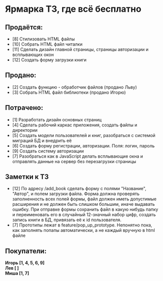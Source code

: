 # Ярмарка ТЗ, где всё бесплатно

## Продаётся:

- [8] Стилизовать HTML файлы
- [10] Собрать HTML файл читалки
- [11] Сделать дизайн главной страницы, страницы авторизации и всплывающих окон
- [12] Создать форму загрузки книги


## Продано:

- [2] Создать функцию - обработчик файлов (продано Льву)
- [3] Собрать HTML файл библиотеки (продано Игорю)

## Потрачено:

- [1] Разработать дизайн основных страниц
- [4] Сделать рабочий каркас приложения, создать файлы и директории
- [5] Создать модели пользователей и книг, разобраться с системой миграций БД и внедрить её
- [6] Создать форму регистрации, авторизации. Поля: логин, пароль
- [9] Создать систему авторизации
- [7] Разобраться как в JavaScript делать всплывающие окна и отправлять данные на сервер без перезагрузки страницы

## Заметки к ТЗ 
- [12] По адресу /add_book сделать форму с полями "Название", "Автор", и полем загрузки файла. Форма должна проверять заполненность всех полей формы, файл должен иметь допустимые расширения и не должен быть слишком большим, иначе выдавать ошибку. При отправке формы сохранить файл в какую нибудь папку и переименовать его в случайный 12-значный набор цифр, создать запись книги в БД, привязать её к id пользователя.
- [7] Прототипы лежат в feature/pop_up_prototype. Непонятно пока, как заполнять попапы автоматически, а не каждый вручную в html файле

## Покупатели:
 **Игорь [1, 4, 5, 6, 9]**  
 **Лев [ ]**  
 **Миша [1, 7]**
